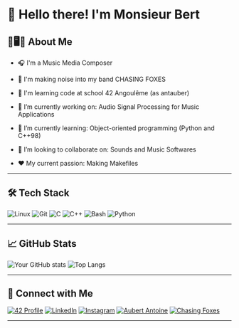 # 👋 Hello there! I'm Monsieur Bert

## 🧔🖥️🎹 About Me
- 🎧  I'm a Music Media Composer
- 🎸  I'm making noise into my band CHASING FOXES
- 📍   I'm learning code at school 42 Angoulême (as antauber)

- 🔭  I’m currently working on: Audio Signal Processing for Music Applications
- 🌱  I’m currently learning: Object-oriented programming (Python and C++98)
- 👯  I’m looking to collaborate on: Sounds and Music Softwares
- ❤️  My current passion: Making Makefiles
---

## 🛠️ Tech Stack

![Linux](https://img.shields.io/badge/Linux-FF0000?style=for-the-badge&logo=linux&logoColor=white)
![Git](https://img.shields.io/badge/Git-F05032?style=for-the-badge&logo=git&logoColor=white)
![C](https://img.shields.io/badge/C-A8B9CC?style=for-the-badge&logo=c&logoColor=white)
![C++](https://img.shields.io/badge/C++-00599C?style=for-the-badge&logo=cplusplus&logoColor=white)
![Bash](https://img.shields.io/badge/Bash-4EAA25?style=for-the-badge&logo=gnu-bash&logoColor=white)
![Python](https://img.shields.io/badge/Python-306998?style=for-the-badge&logo=python&logoColor=white)

<!-- Add or remove badges as needed -->

---

## 📈 GitHub Stats

![Your GitHub stats](https://github-readme-stats.vercel.app/api?username=Monsieur-Bert&show_icons=true&theme=default)
![Top Langs](https://github-readme-stats.vercel.app/api/top-langs/?username=Monsieur-Bert&layout=compact&theme=default)

---

## 🔗 Connect with Me

[![42 Profile](https://img.shields.io/badge/-Profile-000000?style=for-the-badge&logo=42&logoColor=white)](https://profile.intra.42.fr/users/antauber)
[![LinkedIn](https://img.shields.io/badge/-LinkedIn-0A66C2?style=for-the-badge&logo=linkedin&logoColor=white)](https://www.linkedin.com/in/antoine-aubert-378259252/)
[![Instagram](https://img.shields.io/badge/-Instagram-E4405F?style=for-the-badge&logo=instagram&logoColor=white)](https://www.instagram.com/monsieur_bert)
[![Aubert Antoine](https://img.shields.io/badge/Aubert_Antoine-24292F?style=for-the-badge&logo=google-chrome&logoColor=white)](https://aubertantoine.com/)
[![Chasing Foxes](https://img.shields.io/badge/Chasing_Foxes-4A90E2?style=for-the-badge&logo=google-chrome&logoColor=white)](https://www.instagram.com/chasingfoxeshq/)

---

<!--## 📁 Featured Projects

- 🚀 [Project Name](https://github.com/yourusername/project-name): Short description of what it does.--!>
